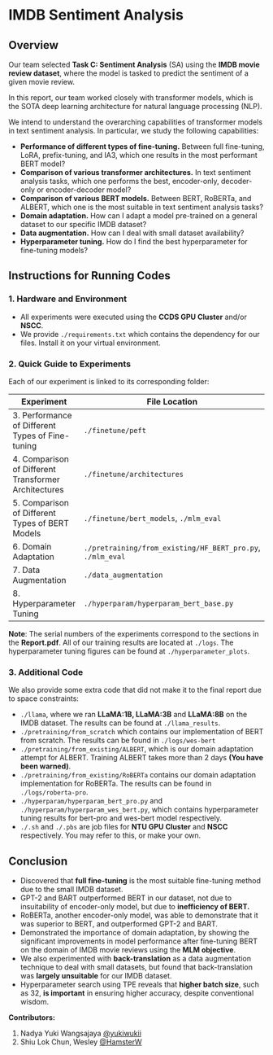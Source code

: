 # IMDB Sentiment Analysis

## Overview

Our team selected **Task C: Sentiment Analysis** (SA) using the **IMDB movie review dataset**, where the model is tasked to predict the sentiment of a given movie review. 

In this report, our team worked closely with transformer models, which is the SOTA deep learning architecture for natural language processing (NLP).

We intend to understand the overarching capabilities of transformer models in text sentiment analysis. In particular, we study the following capabilities:
- **Performance of different types of fine-tuning.** Between full fine-tuning, LoRA, prefix-tuning, and IA3, which one results in the most performant BERT model?
- **Comparison of various transformer architectures.** In text sentiment analysis tasks, which one performs the best, encoder-only, decoder-only or encoder-decoder model?
- **Comparison of various BERT models.** Between BERT, RoBERTa, and ALBERT, which one is the most suitable in text sentiment analysis tasks?
- **Domain adaptation.** How can I adapt a model pre-trained on a general dataset to our specific IMDB dataset?
- **Data augmentation.** How can I deal with small dataset availability?
- **Hyperparameter tuning.** How do I find the best hyperparameter for fine-tuning models?


## Instructions for Running Codes

### 1. Hardware and Environment

- All experiments were executed using the **CCDS GPU Cluster** and/or **NSCC**.
- We provide `./requirements.txt` which contains the dependency for our files. Install it on your virtual environment.

### 2. Quick Guide to Experiments

Each of our experiment is linked to its corresponding folder:

| **Experiment**                                      | **File Location**                                             |
| --------------------------------------------------- | -------------------------------------------------------- |
| 3. Performance of Different Types of Fine-tuning| `./finetune/peft` |
| 4. Comparison of Different Transformer Architectures        | `./finetune/architectures`             |
| 5. Comparison of Different Types of BERT Models           | `./finetune/bert_models`, `./mlm_eval`                           |
| 6. Domain Adaptation                             | `./pretraining/from_existing/HF_BERT_pro.py`, `./mlm_eval`                             |
| 7. Data Augmentation | `./data_augmentation`         |
| 8. Hyperparameter Tuning |`./hyperparam/hyperparam_bert_base.py` |

**Note**: The serial numbers of the experiments correspond to the sections in the **Report.pdf**. All of our training results are located at `./logs`. The hyperparameter tuning figures can be found at `./hyperparameter_plots`.

### 3. Additional Code 
We also provide some extra code that did not make it to the final report due to space constraints:
- `./llama`, where we ran **LLaMA:1B, LLaMA:3B** and **LLaMA:8B** on the IMDB dataset. The results can be found at `./llama_results`.
- `./pretraining/from_scratch` which contains our implementation of BERT from scratch. The results can be found in `./logs/wes-bert`
- `./pretraining/from_existing/ALBERT`, which is our domain adaptation attempt for ALBERT. Training ALBERT takes more than 2 days **(You have been warned)**.
- `./pretraining/from_existing/RoBERTa` contains our domain adaptation implementation for RoBERTa. The results can be found in `./logs/roberta-pro`.
- `./hyperparam/hyperparam_bert_pro.py` and `./hyperparam/hyperparam_wes_bert.py`, which contains hyperparameter tuning results for bert-pro and wes-bert model respectively.
- `./.sh` and `./.pbs` are job files for **NTU GPU Cluster** and **NSCC** respectively. You may refer to this, or make your own.


## Conclusion

- Discovered that **full fine-tuning** is the most suitable fine-tuning method due to the small IMDB dataset.
- GPT-2 and BART outperformed BERT in our dataset, not due to insuitability of encoder-only model, but due to **inefficiency of BERT.**
- RoBERTa, another encoder-only model, was able to demonstrate that it was superior to BERT, and outperformed GPT-2 and BART.
- Demonstrated the importance of domain adaptation, by showing the significant improvements in model performance after fine-tuning BERT on the domain of IMDB movie reviews using the **MLM objective**.
- We also experimented with **back-translation** as a data augmentation technique to deal with small datasets, but found that back-translation was **largely unsuitable** for our IMDB dataset.
- Hyperparameter search using TPE reveals that **higher batch size**, such as 32, **is important** in ensuring higher accuracy, despite conventional wisdom.

**Contributors:**
1. Nadya Yuki Wangsajaya [@yukiwukii](https://github.com/yukiwukii)
2. Shiu Lok Chun, Wesley [@HamsterW](https://github.com/HamsterW)

